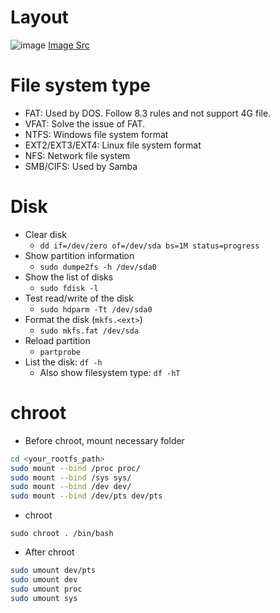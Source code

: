 # Layout

![image](https://user-images.githubusercontent.com/456210/150629562-5c87e08a-8de8-4bd4-927b-49354d279b0d.png)
[Image Src](https://joerismissaert.dev/managing-storage-understanding-mbr-and-gpt-partitions/)

# File system type

* FAT: Used by DOS. Follow 8.3 rules and not support 4G file.
* VFAT: Solve the issue of FAT.
* NTFS: Windows file system format
* EXT2/EXT3/EXT4: Linux file system format
* NFS: Network file system
* SMB/CIFS: Used by Samba

# Disk

* Clear disk
  - `dd if=/dev/zero of=/dev/sda bs=1M status=progress`
* Show partition information
  - `sudo dumpe2fs -h /dev/sda0`
* Show the list of disks
  - `sudo fdisk -l`
* Test read/write of the disk
  - `sudo hdparm -Tt /dev/sda0`
* Format the disk (`mkfs.<ext>`)
  - `sudo mkfs.fat /dev/sda`
* Reload partition
  - `partprobe`
* List the disk: `df -h`
  - Also show filesystem type: `df -hT`


# chroot

* Before chroot, mount necessary folder

```bash
cd <your_rootfs_path>
sudo mount --bind /proc proc/
sudo mount --bind /sys sys/
sudo mount --bind /dev dev/
sudo mount --bind /dev/pts dev/pts
```

* chroot

```
sudo chroot . /bin/bash
```

* After chroot

```bash
sudo umount dev/pts
sudo umount dev
sudo umount proc
sudo umount sys
```
